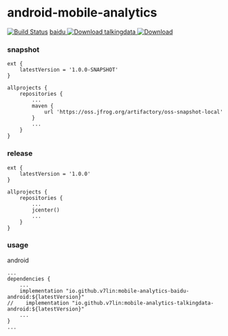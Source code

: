 # android-mobile-analytics

[![Build Status](https://cloud.drone.io/api/badges/v7lin/android-mobile-analytics/status.svg)](https://cloud.drone.io/v7lin/android-mobile-analytics)
[baidu ![Download](https://api.bintray.com/packages/v7lin/maven/mobile-analytics-baidu-android/images/download.svg) ](https://bintray.com/v7lin/maven/mobile-analytics-baidu-android/_latestVersion)
[talkingdata ![Download](https://api.bintray.com/packages/v7lin/maven/mobile-analytics-talkingdata-android/images/download.svg) ](https://bintray.com/v7lin/maven/mobile-analytics-talkingdata-android/_latestVersion)

### snapshot

````
ext {
    latestVersion = '1.0.0-SNAPSHOT'
}

allprojects {
    repositories {
        ...
        maven {
            url 'https://oss.jfrog.org/artifactory/oss-snapshot-local'
        }
        ...
    }
}
````

### release

````
ext {
    latestVersion = '1.0.0'
}

allprojects {
    repositories {
        ...
        jcenter()
        ...
    }
}
````

### usage

android
````
...
dependencies {
    ...
    implementation "io.github.v7lin:mobile-analytics-baidu-android:${latestVersion}"
//    implementation "io.github.v7lin:mobile-analytics-talkingdata-android:${latestVersion}"
    ...
}
...
````
